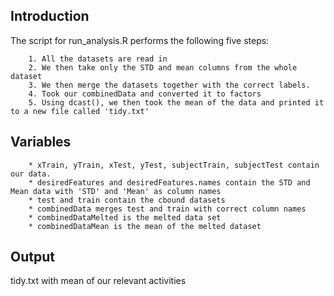 ## Introduction ##
The script for run_analysis.R performs the following five steps:

        1. All the datasets are read in
        2. We then take only the STD and mean columns from the whole dataset
        3. We then merge the datasets together with the correct labels.
        4. Took our combinedData and converted it to factors
        5. Using dcast(), we then took the mean of the data and printed it to a new file called 'tidy.txt'

## Variables ##
        * xTrain, yTrain, xTest, yTest, subjectTrain, subjectTest contain our data.
        * desiredFeatures and desiredFeatures.names contain the STD and Mean data with 'STD' and 'Mean' as column names
        * test and train contain the cbound datasets
        * combinedData merges test and train with correct column names
        * combinedDataMelted is the melted data set
        * combinedDataMean is the mean of the melted dataset
        
## Output ##
tidy.txt with mean of our relevant activities
